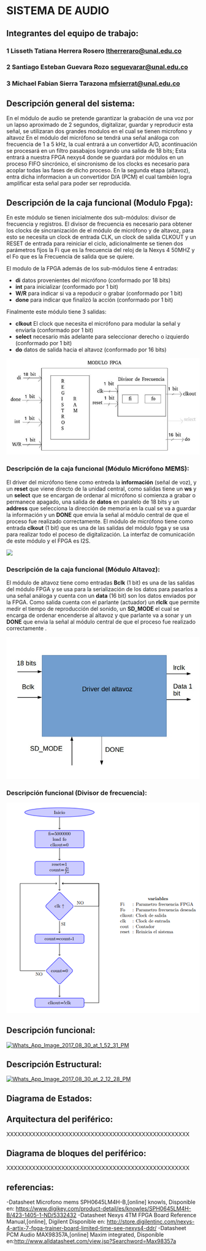 # SISTEMA DE AUDIO

## Integrantes del equipo de trabajo:

### 1 Lisseth Tatiana Herrera Rosero ltherreraro@unal.edu.co

### 2 Santiago Esteban Guevara Rozo seguevarar@unal.edu.co

### 3 Michael Fabian Sierra Tarazona mfsierrat@unal.edu.co


## Descripción general del sistema: 

En el módulo de audio se pretende garantizar la grabación de una voz por un lapso aproximado de 2 segundos,  digitalizar, guardar y reproducir esta señal, se utilizaran dos grandes modulos en el cual se tienen microfono y altavoz
En el módulo del micrófono se tendrá una señal análoga con frecuencia de 1 a 5 kHz, la cual entrará a un convertidor A/D, acontinuación se procesará en un filtro pasabajos logrando una salida de 18 bits; Esta entrará a nuestra FPGA nexys4 donde se guardará por módulos en un proceso FIFO sincrónico, el sincronismo de los clocks es necesario para acoplar todas las fases de dicho proceso.
En la segunda etapa (altavoz), entra dicha informacion a un convertidor D/A (PCM) el cual también logra amplificar esta señal para poder ser reproducida.


## Descripción de la caja funcional (Modulo Fpga):
En este módulo se tienen inicialmente dos sub-módulos: divisor de frecuencia y registros. El divisor de frecuencia es necesario para obtener los clocks de sincranización de el módulo de micrófono y de altavoz, para esto se necesita un clock de entrada CLK, un clock de salida CLKOUT y un RESET de entrada para reiniciar el ciclo, adicionalmente se tienen dos parámetros fijos la Fi que es la frecuencia del reloj de la Nexys 4 50MHZ y el Fo que es la Frecuencia de salida que se quiere. 

El modulo de la FPGA además de los sub-módulos tiene 4 entradas: 
* **di** datos provenientes del micrófono (conformado por 18 bits) 
* **int** para inicializar (conformado por 1 bit)
* **W/R** para indicar si va a repoducir o grabar (conformado por 1 bit)
* **done** para indicar que finalizó la acción (conformado por 1 bit)

Finalmente este módulo tiene 3 salidas:
* **clkout** El clock que necesita el micrófono para modular la señal y enviarla (conformado por 1 bit)
* **select** necesario más adelante para seleccionar derecho o izquierdo (conformado por 1 bit)
* **do** datos de salida hacia el altavoz (conformado por 16 bits)

![](https://github.com/Fabeltranm/FPGA-Game-D1/blob/master/HW/RTL/06PCM-AUDIO-MICROFONO/Version_01/03%20document/Imagenes/fpga.jpg) 
### Descripción de la caja funcional (Módulo Micrófono MEMS):
El driver del micrófono tiene como entreda la **información** (señal de voz), y un **reset** que viene directo de la unidad central, como salidas tiene un **ws** y un **select** que se encargan de ordenar al micrófono si comienza a grabar o permanece apagado, una salida de **datos** en paralelo de 18 bits y un **address** que selecciona la dirección de memoria en la cual se va a guardar la información y un **DONE** que envia la señal al módulo central de que el proceso fue realizado correctamente. 
El módulo de micrófono tiene como entrada **clkout** (1 bit) que es una de las salidas del módulo fpga y se usa para realizar todo el poceso de digitalización. La interfaz de comunicación de este módulo y el FPGA es I2S.

![](https://github.com/Fabeltranm/FPGA-Game-D1/blob/master/HW/RTL/06PCM-AUDIO-MICROFONO/Version_01/03%20document/Imagenes/Driver%20micr%C3%B3fono.jpeg) 
### Descripción de la caja funcional (Módulo Altavoz):
El módulo de altavoz tiene como entradas **Bclk** (1 bit) es una de las salidas del módulo FPGA y se usa para la serialización de los datos para pasarlos a una señal análoga y cuenta con un **data** (16 bit) son los datos enviados por la FPGA. Como salida cuenta con el parlante (actuador) un **rlclk** que permite medir el tiempo de reproducción del sonido, un **SD_MODE** el cual se encarga de ordenar encenderse al altavoz y que parlante va a sonar y un **DONE** que envia la señal al módulo central de que el proceso fue realizado correctamente .

![](https://github.com/Fabeltranm/FPGA-Game-D1/blob/master/HW/RTL/06PCM-AUDIO-MICROFONO/Version_01/03%20document/Imagenes/Driver%20altavoz.jpeg) 
### Descripción funcional (Divisor de frecuencia):

![](https://github.com/Fabeltranm/FPGA-Game-D1/blob/master/HW/RTL/06PCM-AUDIO-MICROFONO/Version_01/03%20document/Imagenes/div_funcional.png) 
## Descripción funcional:

<a href="https://imgbb.com/"><img src="https://image.ibb.co/k3nwCQ/Whats_App_Image_2017_08_30_at_1_52_31_PM.jpg" alt="Whats_App_Image_2017_08_30_at_1_52_31_PM" border="0"></a>

## Descripción Estructural: 

<a href="https://ibb.co/ni3iRk"><img src="https://preview.ibb.co/jkZZXQ/Whats_App_Image_2017_08_30_at_2_12_28_PM.jpg" alt="Whats_App_Image_2017_08_30_at_2_12_28_PM" border="0"></a>


## Diagrama de Estados:



## Arquitectura del periférico:

XXXXXXXXXXXXXXXXXXXXXXXXXXXXXXXXXXXXXXXXXXXXXXXXXX

## Diagrama de bloques del periférico:

XXXXXXXXXXXXXXXXXXXXXXXXXXXXXXXXXXXXXXXXXXXXXXXXXX

## referencias:
-Datasheet Microfono mems SPH0645LM4H-B,[online] knowls, Disponible en: https://www.digikey.com/product-detail/es/knowles/SPH0645LM4H-B/423-1405-1-ND/5332432
-Datasheet Nexys 4TM FPGA Board Reference Manual,[online], Digilent Disponible en: http://store.digilentinc.com/nexys-4-artix-7-fpga-trainer-board-limited-time-see-nexys4-ddr/
-Datasheet PCM Audio MAX98357A,[online] Maxim integrated, Disponible en:http://www.alldatasheet.com/view.jsp?Searchword=Max98357a

